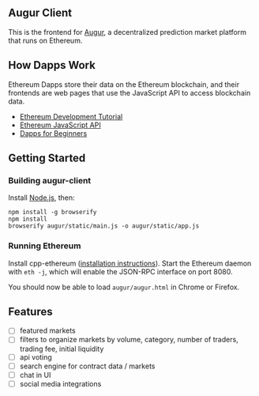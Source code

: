 Augur Client
------------

This is the frontend for [Augur](http://augur.net), a decentralized prediction market platform that runs on Ethereum.


## How Dapps Work

Ethereum Dapps store their data on the Ethereum blockchain, and their frontends are web pages that use the JavaScript API to access blockchain data.

* [Ethereum Development Tutorial](https://github.com/ethereum/wiki/wiki/Ethereum-Development-Tutorial)
* [Ethereum JavaScript API](https://github.com/ethereum/wiki/wiki/JavaScript-API)
* [Dapps for Beginners](https://dappsforbeginners.wordpress.com/)


## Getting Started

### Building augur-client

Install [Node.js](https://nodejs.org/), then:

```
npm install -g browserify
npm install
browserify augur/static/main.js -o augur/static/app.js
```

### Running Ethereum

Install cpp-ethereum ([installation instructions](https://github.com/ethereum/cpp-ethereum/wiki)). Start the Ethereum daemon with `eth -j`, which will enable the JSON-RPC interface on port 8080.

You should now be able to load `augur/augur.html` in Chrome or Firefox.


## Features

- [ ] featured markets
- [ ] filters to organize markets by volume, category, number of traders, trading fee, initial liquidity
- [ ] api voting
- [ ] search engine for contract data / markets
- [ ] chat in UI
- [ ] social media integrations
